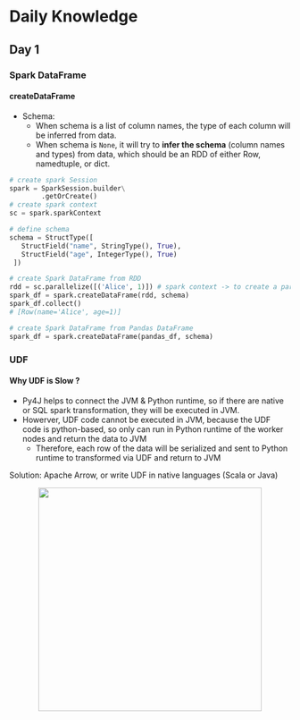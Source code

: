 # Daily Knowledge
## Day 1
### Spark DataFrame
#### createDataFrame
- Schema: 
  - When schema is a list of column names, the type of each column will be inferred from data.
  - When schema is `None`, it will try to **infer the schema** (column names and types) from data, which should be an RDD of either Row, namedtuple, or dict.

```Python
# create spark Session
spark = SparkSession.builder\
        .getOrCreate()
# create spark context
sc = spark.sparkContext

# define schema
schema = StructType([
   StructField("name", StringType(), True),
   StructField("age", IntegerType(), True)
 ])

# create Spark DataFrame from RDD
rdd = sc.parallelize([('Alice', 1)]) # spark context -> to create a parallelized session
spark_df = spark.createDataFrame(rdd, schema)
spark_df.collect()
# [Row(name='Alice', age=1)]

# create Spark DataFrame from Pandas DataFrame
spark_df = spark.createDataFrame(pandas_df, schema)
```

### UDF
#### Why UDF is Slow ?
- Py4J helps to connect the JVM & Python runtime, so if there are native or SQL spark transformation, they will be executed in JVM.
- Howerver, UDF code cannot be executed in JVM, because the UDF code is python-based, so only can run in Python runtime of the worker nodes and return the data to JVM
  - Therefore, each row of the data will be serialized and sent to Python runtime to transformed via UDF and return to JVM

Solution: Apache Arrow, or write UDF in native languages (Scala or Java)
<p align="center">
<img src="https://user-images.githubusercontent.com/64508435/225969155-fa353902-c5d4-4984-a5aa-35b9104b8950.png" width=400/></p>
